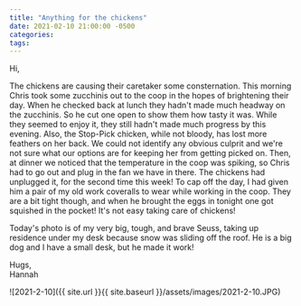 ```yaml
---
title: "Anything for the chickens"
date: 2021-02-10 21:00:00 -0500
categories:
tags:
---
```


Hi,

The chickens are causing their caretaker some consternation. This morning Chris took some zucchinis out to the coop in the hopes of brightening their day. When he checked back at lunch they hadn't made much headway on the zucchinis. So he cut one open to show them how tasty it was. While they seemed to enjoy it, they still hadn't made much progress by this evening. Also, the Stop-Pick chicken, while not bloody, has lost more feathers on her back. We could not identify any obvious culprit and we're not sure what our options are for keeping her from getting picked on. Then, at dinner we noticed that the temperature in the coop was spiking, so Chris had to go out and plug in the fan we have in there. The chickens had unplugged it, for the second time this week! To cap off the day, I had given him a pair of my old work coveralls to wear while working in the coop. They are a bit tight though, and when he brought the eggs in tonight one got squished in the pocket! It's not easy taking care of chickens!

Today's photo is of my very big, tough, and brave Seuss, taking up residence under my desk because snow was sliding off the roof. He is a big dog and I have a small desk, but he made it work!

Hugs,<br />
Hannah 

![2021-2-10]({{ site.url }}{{ site.baseurl }}/assets/images/2021-2-10.JPG)